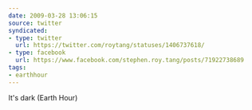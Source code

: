 ```yaml
---
date: 2009-03-28 13:06:15
source: twitter
syndicated:
- type: twitter
  url: https://twitter.com/roytang/statuses/1406737618/
- type: facebook
  url: https://www.facebook.com/stephen.roy.tang/posts/71922738689
tags:
- earthhour
---
```


It's dark (Earth Hour)